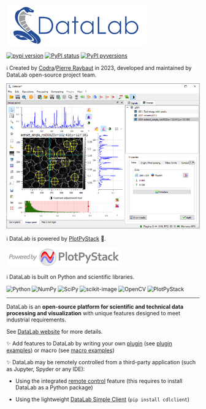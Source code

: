 ![DataLab](https://raw.githubusercontent.com/Codra-Ingenierie-Informatique/DataLab/main/doc/images/DataLab-banner.png)

[![pypi version](https://img.shields.io/pypi/v/cdl.svg)](https://pypi.org/project/CDL/)
[![PyPI status](https://img.shields.io/pypi/status/cdl.svg)](https://github.com/Codra-Ingenierie-Informatique/DataLab)
[![PyPI pyversions](https://img.shields.io/pypi/pyversions/cdl.svg)](https://pypi.python.org/pypi/CDL/)

ℹ️ Created by [Codra](https://codra.net/)/[Pierre Raybaut](https://github.com/PierreRaybaut) in 2023, developed and maintained by DataLab open-source project team.

![DataLab](https://raw.githubusercontent.com/Codra-Ingenierie-Informatique/DataLab/main/doc/images/DataLab-Screenshot.png)

ℹ️ DataLab is powered by [PlotPyStack](https://github.com/PlotPyStack) 🚀.

![PlotPyStack](https://raw.githubusercontent.com/PlotPyStack/.github/main/data/plotpy-stack-powered.png)

ℹ️ DataLab is built on Python and scientific libraries.

![Python](https://raw.githubusercontent.com/CODRA-Ingenierie-Informatique/DataLab/main/doc/images/logos/Python.png) ![NumPy](https://raw.githubusercontent.com/CODRA-Ingenierie-Informatique/DataLab/main/doc/images/logos/NumPy.png) ![SciPy](https://raw.githubusercontent.com/CODRA-Ingenierie-Informatique/DataLab/main/doc/images/logos/SciPy.png) ![scikit-image](https://raw.githubusercontent.com/CODRA-Ingenierie-Informatique/DataLab/main/doc/images/logos/scikit-image.png) ![OpenCV](https://raw.githubusercontent.com/CODRA-Ingenierie-Informatique/DataLab/main/doc/images/logos/OpenCV.png) ![PlotPyStack](https://raw.githubusercontent.com/CODRA-Ingenierie-Informatique/DataLab/main/doc/images/logos/plotpystack.png)

----

DataLab is an **open-source platform for scientific and technical data processing
and visualization** with unique features designed to meet industrial requirements.

See [DataLab website](https://codra-ingenierie-informatique.github.io/DataLab/) for more details.

✨ Add features to DataLab by writing your own [plugin](https://codra-ingenierie-informatique.github.io/DataLab/en/features/general/plugins.html)
(see [plugin examples](https://github.com/Codra-Ingenierie-Informatique/DataLab/tree/main/plugins/examples))
or macro (see [macro examples](https://github.com/Codra-Ingenierie-Informatique/DataLab/tree/main/macros/examples))

✨ DataLab may be remotely controlled from a third-party application (such as Jupyter,
Spyder or any IDE):

* Using the integrated [remote control](https://codra-ingenierie-informatique.github.io/DataLab/en/features/general/remote.html)
feature (this requires to install DataLab as a Python package)

* Using the lightweight [DataLab Simple Client](https://github.com/Codra-Ingenierie-Informatique/DataLabSimpleClient) (`pip install cdlclient`)
